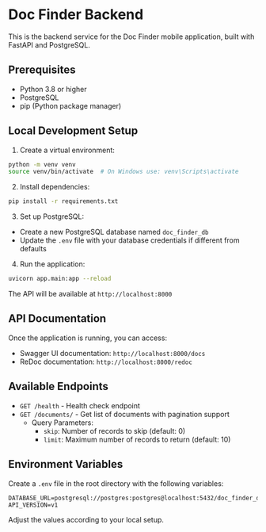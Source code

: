 # Doc Finder Backend

This is the backend service for the Doc Finder mobile application, built with FastAPI and PostgreSQL.

## Prerequisites

- Python 3.8 or higher
- PostgreSQL
- pip (Python package manager)

## Local Development Setup

1. Create a virtual environment:
```bash
python -m venv venv
source venv/bin/activate  # On Windows use: venv\Scripts\activate
```

2. Install dependencies:
```bash
pip install -r requirements.txt
```

3. Set up PostgreSQL:
- Create a new PostgreSQL database named `doc_finder_db`
- Update the `.env` file with your database credentials if different from defaults

4. Run the application:
```bash
uvicorn app.main:app --reload
```

The API will be available at `http://localhost:8000`

## API Documentation

Once the application is running, you can access:
- Swagger UI documentation: `http://localhost:8000/docs`
- ReDoc documentation: `http://localhost:8000/redoc`

## Available Endpoints

- `GET /health` - Health check endpoint
- `GET /documents/` - Get list of documents with pagination support
  - Query Parameters:
    - `skip`: Number of records to skip (default: 0)
    - `limit`: Maximum number of records to return (default: 10)

## Environment Variables

Create a `.env` file in the root directory with the following variables:
```
DATABASE_URL=postgresql://postgres:postgres@localhost:5432/doc_finder_db
API_VERSION=v1
```

Adjust the values according to your local setup. 